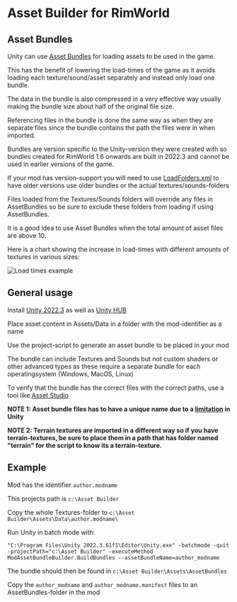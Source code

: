 # Asset Builder for RimWorld

## Asset Bundles

Unity can use [Asset Bundles](https://docs.unity3d.com/Manual/AssetBundlesIntro.html) for loading assets to be used in the game. 

This has the benefit of lowering the load-times of the game as it avoids loading each texture/sound/asset separately and instead only load one bundle.

The data in the bundle is also compressed in a very effective way usually making the bundle size about half of the original file size.

Referencing files in the bundle is done the same way as when they are separate files since the bundle contains the path the files were in when imported.

Bundles are version specific to the Unity-version they were created with so bundles created for RimWorld 1.6 onwards are built in 2022.3 and cannot be used in earlier versions of the game.

If your mod has version-support you will need to use [LoadFolders.xml](https://rimworldwiki.com/wiki/Modding_Tutorials/Mod_Folder_Structure#LoadFolders.xml_.28Optional.29) to have older versions use older bundles or the actual textures/sounds-folders

Files loaded from the Textures/Sounds folders will override any files in AssetBundles so be sure to exclude these folders from loading if using AssetBundles.

It is a good idea to use Asset Bundles when the total amount of asset files are above 10.

Here is a chart showing the increase in load-times with different amounts of textures in various sizes:

![Load times example](example.png "Load-times vs. Textures")

## General usage

Install [Unity 2022.3](https://unity.com/releases/editor/archive) as well as [Unity HUB](https://unity.com/download)

Place asset content in Assets/Data in a folder with the mod-identifier as a name

Use the project-script to generate an asset bundle to be placed in your mod

The bundle can include Textures and Sounds but not custom shaders or other advanced types as these require a separate bundle for each operatingsystem (Windows, MacOS, Linux)

To verify that the bundle has the correct files with the correct paths, use a tool like [Asset Studio](https://github.com/Perfare/AssetStudio/releases/latest)

**NOTE 1: Asset bundle files has to have a unique name due to a [limitation](https://issuetracker.unity3d.com/issues/failure-loading-multiple-bundles-with-same-names-but-different-files) in Unity**

**NOTE 2: Terrain textures are imported in a different way so if you have terrain-textures, be sure to place them in a path that has folder named "terrain" for the script to know its a terrain-texture.**

## Example

Mod has the identifier `author.modname`

This projects path is `c:\Asset Builder`

Copy the whole Textures-folder to `c:\Asset Builder\Assets\Data\author.modname\`

Run Unity in batch mode with:

`"C:\Program Files\Unity 2022.3.61f1\Editor\Unity.exe" -batchmode -quit -projectPath="c:\Asset Builder" -executeMethod ModAssetBundleBuilder.BuildBundles --assetBundleName=author_modname`

The bundle should then be found in `c:\Asset Builder\Assets\AssetBundles`

Copy the `author_modname` and `author_modname.manifest` files to an AssetBundles-folder in the mod